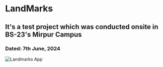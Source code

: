# LandMarks
## It's a test project which was conducted onsite in BS-23's Mirpur Campus
### Dated: 7th June, 2024
![Landmarks App](https://github.com/kayes55/BS-LandMarks/blob/main/bsonsite.gif)

